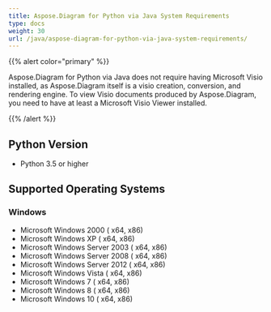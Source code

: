 ```yaml
---
title: Aspose.Diagram for Python via Java System Requirements
type: docs
weight: 30
url: /java/aspose-diagram-for-python-via-java-system-requirements/
---
```


{{% alert color="primary" %}} 

Aspose.Diagram for Python via Java does not require having Microsoft Visio installed, as Aspose.Diagram itself is a visio creation, conversion, and rendering engine. To view Visio documents produced by Aspose.Diagram, you need to have at least a Microsoft Visio Viewer installed.

{{% /alert %}} 
## **Python Version**
- Python 3.5 or higher
## **Supported Operating Systems**
### **Windows**
- Microsoft Windows 2000 ( x64, x86)
- Microsoft Windows XP ( x64, x86)
- Microsoft Windows Server 2003 ( x64, x86)
- Microsoft Windows Server 2008 ( x64, x86)
- Microsoft Windows Server 2012 ( x64, x86)
- Microsoft Windows Vista ( x64, x86)
- Microsoft Windows 7 ( x64, x86)
- Microsoft Windows 8 ( x64, x86)
- Microsoft Windows 10 ( x64, x86)
